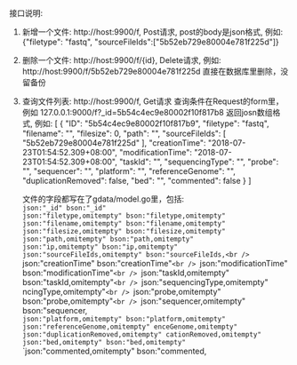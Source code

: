 接口说明:
1. 新增一个文件: http://host:9900/f, Post请求, post的body是json格式, 例如:
   {"filetype": "fastq", "sourceFileIds":["5b52eb729e80004e781f225d"]}
2. 删除一个文件: http://host:9900/f/{id}, Delete请求, 例如:
   http://host:9900/f/5b52eb729e80004e781f225d
   直接在数据库里删除，没留备份
3. 查询文件列表: http://host:9900/f, Get请求
   查询条件在Request的form里，例如 127.0.0.1:9000/f?_id=5b54c4ec9e80002f10f817b8
   返回josn数组格式, 例如:
    [
        {
            "ID": "5b54c4ec9e80002f10f817b9",
            "filetype": "fastq",
            "filename": "",
            "filesize": 0,
            "path": "",
            "sourceFileIds": [
                "5b52eb729e80004e781f225d"
            ],
            "creationTime": "2018-07-23T01:54:52.309+08:00",
            "modificationTime": "2018-07-23T01:54:52.309+08:00",
            "taskId": "",
            "sequencingType": "",
            "probe": "",
            "sequencer": "",
            "platform": "",
            "referenceGenome": "",
            "duplicationRemoved": false,
            "bed": "",
            "commented": false
        }
    ]

    文件的字段都写在了gdata/model.go里，包括:<br />
    `json:"_id" bson:"_id"`<br />
    `json:"filetype,omitempty" bson:"filetype,omitempty"`<br/>
    `json:"filename,omitempty" bson:"filename,omitempty"`<br />
    `json:"filesize,omitempty" bson:"filesize,omitempty"`<br />
    `json:"path,omitempty" bson:"path,omitempty"`<br />
    `json:"ip,omitempty" bson:"ip,omitempty"`<br />
    `json:"sourceFileIds,omitempty" bson:"sourceFileIds,<br />
    `json:"creationTime" bson:"creationTime"`<br />
    `json:"modificationTime" bson:"modificationTime"`<br />
    `json:"taskId,omitempty" bson:"taskId,omitempty"`<br />
    `json:"sequencingType,omitempty" ncingType,omitempty"`<br />
    `json:"probe,omitempty" bson:"probe,omitempty"`<br />
    `json:"sequencer,omitempty" bson:"sequencer,<br />
    `json:"platform,omitempty" bson:"platform,omitempty"`<br />
    `json:"referenceGenome,omitempty" enceGenome,omitempty"`<br />
    `json:"duplicationRemoved,omitempty" cationRemoved,omitempty"`<br />
    `json:"bed,omitempty" bson:"bed,omitempty"`<br />
    `json:"commented,omitempty" bson:"commented,<br />